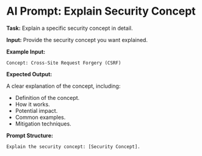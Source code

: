 # AI Prompt: Explain Security Concept

**Task:** Explain a specific security concept in detail.

**Input:** Provide the security concept you want explained.

**Example Input:**

```
Concept: Cross-Site Request Forgery (CSRF)
```

**Expected Output:**

A clear explanation of the concept, including:
*   Definition of the concept.
*   How it works.
*   Potential impact.
*   Common examples.
*   Mitigation techniques.

**Prompt Structure:**

```
Explain the security concept: [Security Concept].
